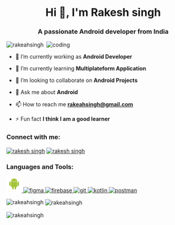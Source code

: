 <h1 align="center">Hi 👋, I'm Rakesh singh</h1>
<h3 align="center">A passionate Android developer from India</h3>

<img align="right" alt="coding" width="400" src="https://github.com/user-attachments/assets/5e40e811-1fb6-4926-9dca-2f2fc6d46200.gif">

<p align="left"> <img src="https://komarev.com/ghpvc/?username=rakeahsingh&label=Profile%20views&color=0e75b6&style=flat" alt="rakeahsingh" /> </p>

- 🔭 I’m currently working as **Android Developer**

- 🌱 I’m currently learning **Multiplateform Application**

- 👯 I’m looking to collaborate on **Android Projects**

- 💬 Ask me about **Android**

- 📫 How to reach me **rakeahsingh@gmail.com**

- ⚡ Fun fact **I think I am a good learner**

<h3 align="left">Connect with me:</h3>
<p align="left">
<a href="https://linkedin.com/in/rakesh singh" target="blank"><img align="center" src="https://raw.githubusercontent.com/rahuldkjain/github-profile-readme-generator/master/src/images/icons/Social/linked-in-alt.svg" alt="rakesh singh" height="30" width="40" /></a>
<a href="https://instagram.com/rakesh singh" target="blank"><img align="center" src="https://raw.githubusercontent.com/rahuldkjain/github-profile-readme-generator/master/src/images/icons/Social/instagram.svg" alt="rakesh singh" height="30" width="40" /></a>
</p>

<h3 align="left">Languages and Tools:</h3>
<p align="left"> <a href="https://developer.android.com" target="_blank" rel="noreferrer"> <img src="https://raw.githubusercontent.com/devicons/devicon/master/icons/android/android-original-wordmark.svg" alt="android" width="40" height="40"/> </a> <a href="https://www.figma.com/" target="_blank" rel="noreferrer"> <img src="https://www.vectorlogo.zone/logos/figma/figma-icon.svg" alt="figma" width="40" height="40"/> </a> <a href="https://firebase.google.com/" target="_blank" rel="noreferrer"> <img src="https://www.vectorlogo.zone/logos/firebase/firebase-icon.svg" alt="firebase" width="40" height="40"/> </a> <a href="https://git-scm.com/" target="_blank" rel="noreferrer"> <img src="https://www.vectorlogo.zone/logos/git-scm/git-scm-icon.svg" alt="git" width="40" height="40"/> </a> <a href="https://kotlinlang.org" target="_blank" rel="noreferrer"> <img src="https://www.vectorlogo.zone/logos/kotlinlang/kotlinlang-icon.svg" alt="kotlin" width="40" height="40"/> </a> <a href="https://postman.com" target="_blank" rel="noreferrer"> <img src="https://www.vectorlogo.zone/logos/getpostman/getpostman-icon.svg" alt="postman" width="40" height="40"/> </a> </p>

<p><img align="left" src="https://github-readme-stats.vercel.app/api/top-langs?username=rakeahsingh&show_icons=true&locale=en&layout=compact" alt="rakeahsingh" /></p>

<p>&nbsp;<img align="center" src="https://github-readme-stats.vercel.app/api?username=rakeahsingh&show_icons=true&locale=en" alt="rakeahsingh" /></p>

<p><img align="center" src="https://github-readme-streak-stats.herokuapp.com/?user=rakeahsingh&" alt="rakeahsingh" /></p>
